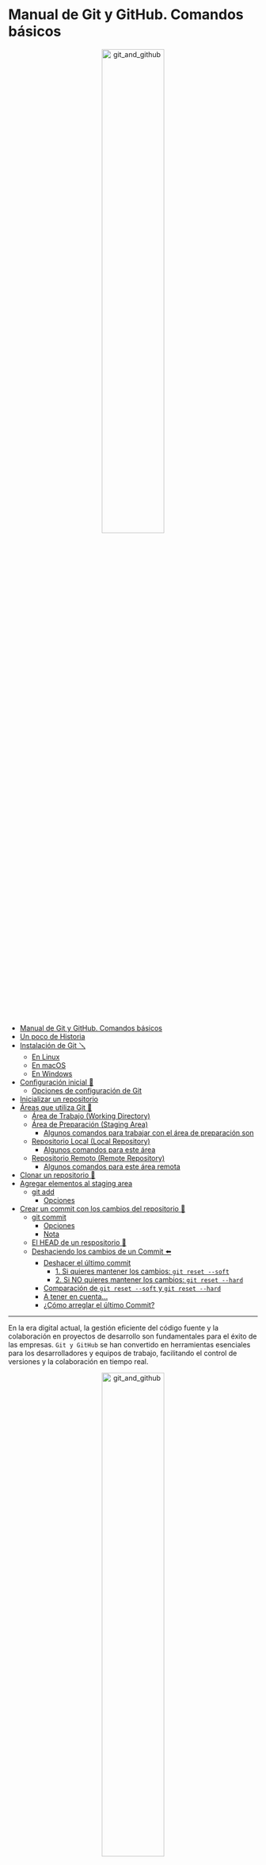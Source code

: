 # Manual de Git y GitHub. Comandos básicos

<div style="text-align: center;">
  <img src="IMG/git.png" alt="git_and_github" style="width: 50%;"/>
</div>

- [Manual de Git y GitHub. Comandos básicos](#manual-de-git-y-github-comandos-básicos)
- [Un poco de Historia](#un-poco-de-historia)
- [Instalación de Git 🪛](#instalación-de-git-)
  - [En Linux](#en-linux)
  - [En macOS](#en-macos)
  - [En Windows](#en-windows)
- [Configuración inicial 📝](#configuración-inicial-)
  - [Opciones de configuración de Git](#opciones-de-configuración-de-git)
- [Inicializar un repositorio](#inicializar-un-repositorio)
- [Áreas que utiliza Git 📍](#áreas-que-utiliza-git-)
  - [Área de Trabajo (Working Directory)](#área-de-trabajo-working-directory)
  - [Área de Preparación (Staging Area)](#área-de-preparación-staging-area)
    - [Algunos comandos para trabajar con el área de preparación son](#algunos-comandos-para-trabajar-con-el-área-de-preparación-son)
  - [Repositorio Local (Local Repository)](#repositorio-local-local-repository)
    - [Algunos comandos para este área](#algunos-comandos-para-este-área)
  - [Repositorio Remoto (Remote Repository)](#repositorio-remoto-remote-repository)
    - [Algunos comandos para este área remota](#algunos-comandos-para-este-área-remota)
- [Clonar un repositorio 💊](#clonar-un-repositorio-)
- [Agregar elementos al staging area](#agregar-elementos-al-staging-area)
  - [git add](#git-add)
    - [Opciones](#opciones)
- [Crear un commit con los cambios del repositorio 📌](#crear-un-commit-con-los-cambios-del-repositorio-)
  - [git commit](#git-commit)
    - [Opciones](#opciones-1)
    - [Nota](#nota)
  - [El HEAD de un respositorio 🚩](#el-head-de-un-respositorio-)
  - [Deshaciendo los cambios de un Commit ⬅️](#deshaciendo-los-cambios-de-un-commit-️)
    - [Deshacer el último commit](#deshacer-el-último-commit)
      - [1. Si quieres mantener los cambios: `git reset --soft`](#1-si-quieres-mantener-los-cambios-git-reset---soft)
      - [2. Si NO quieres mantener los cambios: `git reset --hard`](#2-si-no-quieres-mantener-los-cambios-git-reset---hard)
    - [Comparación de `git reset --soft` y `git reset --hard`](#comparación-de-git-reset---soft-y-git-reset---hard)
    - [A tener en cuenta...](#a-tener-en-cuenta)
    - [¿Cómo arreglar el último Commit?](#cómo-arreglar-el-último-commit)

---

En la era digital actual, la gestión eficiente del código fuente y la colaboración en proyectos de desarrollo son fundamentales para el éxito de las empresas. `Git y GitHub` se han convertido en herramientas esenciales para los desarrolladores y equipos de trabajo, facilitando el control de versiones y la colaboración en tiempo real.

<div style="text-align: center;">
  <img src="IMG/git_github.png" alt="git_and_github" style="width: 50%;"/>
</div>

<div style="page-break-after: always;"></div>

# Un poco de Historia

La creciente complejidad del kernel de Linux exigía una solución más eficiente para gestionar sus múltiples versiones. Ante esta necesidad, Linus Torvalds desarrolló Git en 2005. Esta herramienta, diseñada específicamente para proyectos a gran escala, se convirtió rápidamente en el estándar de la industria.

Sus características más importantes serían:

- **Descentralizado**: A diferencia de otros sistemas de control de versiones centralizados, Git permite que cada desarrollador tenga una copia completa del repositorio en su equipo. Esto facilita la colaboración y la creación de ramas.
- **Rápido y eficiente**: Git está optimizado para realizar operaciones comunes como crear ramas, fusionar cambios y ver el historial de versiones de forma muy rápida.
- **Seguro**: Git utiliza un sistema de hash para garantizar la integridad de los datos y evitar la pérdida de información.
- **Flexible**: Git se adapta a una gran variedad de flujos de trabajo y proyectos, desde pequeños proyectos individuales hasta grandes desarrollos colaborativos.

<div style="text-align: center;">
  <img src="IMG/control_de_versiones.png" alt="control de versiones" style="width: 60%;"/>
</div>

# Instalación de Git 🪛

## En Linux

```bash
sudo apt update
sudo apt install git
```

## En macOS

```bash
brew install git
```

## En Windows

Puedes descargar Git desde [Git for Windows](https://gitforwindows.org/).

Para verificar la instalación:

```bash
git --version
```

# Configuración inicial 📝

Antes de comenzar a utilizar Git, es importante configurar tu nombre de usuario y dirección de correo electrónico. Puedes hacerlo utilizando los siguientes comandos:

```bash
git config --global user.name "isaias"
git config --global user.email "tu@email.com"
```

## Opciones de configuración de Git

Git ofrece una amplia gama de opciones de configuración que te permiten personalizar tu entorno de trabajo. Algunas de las opciones más comunes de `git config` son:

- `--global`: Esta opción permite establecer la configuración de forma global para todos los repositorios en tu sistema. Por ejemplo:

  ```bash
  git config --global user.name "isaias"
  git config --global user.email "tu@email.com"
  ```

- `--local`: Esta opción establece la configuración específica para el repositorio actual. Por ejemplo:

  ```bash
  git config --local core.autocrlf true

  #🌟 Los Finales de línea:  Son caracteres especiales que indican el final de una línea de texto en un archivo.
  # Diferentes sistemas operativos utilizan diferentes convenciones para representar los finales de línea:
  # --> Windows: Utiliza una combinación de dos caracteres (Carriage Return y Line Feed), comúnmente abreviados como CRLF.
  # --> Linux/macOS: Utiliza un solo carácter (Line Feed), abreviado como LF.

  # Si trabajas principalmente en Windows: Esta configuración es una buena opción para simplificar
  # la gestión de los finales de línea.
  # Si colaboras con personas que usan diferentes sistemas operativos: Ayuda a mantener una consistencia
  # en el repositorio y evita conflictos.
  ```

- `--system`: Esta opción establece la configuración a nivel de sistema para todos los usuarios en la máquina. Requiere privilegios de administrador. Por ejemplo:

  ```bash
  git config --system core.editor "vim"

  ```

- `--unset`: Esta opción permite eliminar una opción de configuración existente. Por ejemplo:

  ```bash
  git config --unset user.name
  ```

- Configurar nombre de la Rama de inicio por defecto

  ```bash
  git config --global init.defaultBranch main
  ```

- Configurar editor por defecto

  ```bash
  git config --global core.editor "code --wait"

  # --wait: Esta opción le indica a Visual Studio Code que espere hasta que cierres el archivo editado
  # antes de continuar con el siguiente comando de Git. Esto es útil para evitar que Git intente realizar
  # otras acciones mientras estás editando el mensaje de commit.

  git config --system --get core.editor

  # Esto debería mostrar la ruta completa a tu instalación de editor por defecto en la configuración System.
  ```

# Inicializar un repositorio

Para iniciar un nuevo repositorio Git en un directorio existente, puedes utilizar el comando `git init`. Por ejemplo:

```bash
git init
git init nombre_de_la_carpeta
```

# Áreas que utiliza Git 📍

Git gestiona los cambios en el código a través de diferentes áreas. En concreto hay 3 áreas principales si sólo trabajamos en local o 4 si trabajamos en remoto.

<div style="text-align: center;">
  <img src="IMG/areas.png" alt="control de versiones" style="width: 90%;"/>
</div>

## Área de Trabajo (Working Directory)

Es la carpeta donde tienes tu proyecto. En esta área es donde haces todos los cambios, como editar, crear o eliminar archivos.

- **Modificar Archivos**: Aquí es donde trabajas activamente en tu código.
- **Reflejar el Estado Actual**: La área de trabajo muestra la versión actual de los archivos en tu proyecto.

## Área de Preparación (Staging Area)

También conocida como "index", el área de preparación es un espacio intermedio donde puedes seleccionar y revisar los cambios que deseas incluir en el siguiente commit.

- **Seleccionar Cambios**: Te permite elegir qué cambios específicos se incluirán en el próximo commit, sin necesidad de comprometer todos los cambios realizados en el área de trabajo.
- **Revisar Cambios**: Puedes revisar y organizar qué archivos o partes de archivos deseas agregar al commit.

### Algunos comandos para trabajar con el área de preparación son

- `git add <archivo>`: Agrega cambios al área de preparación.
- `git reset <archivo>`: Quita cambios del área de preparación.

## Repositorio Local (Local Repository)

Es donde Git almacena la historia de cambios de tu proyecto. Se encuentra dentro de la carpeta de tu proyecto y contiene todos los commits realizados. Este área es donde se almacenan los cambios que has preparado para el siguiente commit.

- **Historial de Cambios**: Guarda todos los commits que has realizado, permitiéndote volver a versiones anteriores.
- **Ramas y Etiquetas**: Permite crear ramas para trabajar en diferentes características o correcciones sin afectar la rama principal.

### Algunos comandos para este área

- `git commit`: Guarda los cambios del área de preparación en el repositorio local.
- `git log`: Muestra el historial de commits.

## Repositorio Remoto (Remote Repository)

Es una versión del repositorio que se encuentra en un servidor remoto, como GitHub, GitLab o Bitbucket. Es donde se comparte el código con otros colaboradores. Lo más importante de este area es:

- **Colaboración**: Permite a múltiples usuarios trabajar en el mismo proyecto, compartiendo y sincronizando cambios.
- **Respaldo**: Proporciona un lugar seguro para almacenar el código y el historial de cambios.

### Algunos comandos para este área remota

- `git push`: Envía tus commits del repositorio local al remoto.
- `git pull`: Trae cambios del repositorio remoto al local.

# Clonar un repositorio 💊

Si deseas obtener una copia de un repositorio existente, puedes utilizar el comando `git clone`. Por ejemplo, para clonar un repositorio remoto:

```bash
git clone https://github.com/usuario/repositorio.git
```

# Agregar elementos al staging area

## git add

El comando `git add` se usa para indicar a Git qué cambios deben ser incluidos en el siguiente commit.

```bash
git add <archivo>
```

### Opciones

- `.`: Agrega todos los cambios en el directorio actual y subdirectorios.

  ```bash
  git add .
  ```

- `-A` o `--all`: Agrega todos los cambios, incluyendo archivos eliminados.

  ```bash
  git add -A
  ```

- `-p` o `--patch`: Permite agregar cambios de manera interactiva, eligiendo qué partes de un archivo agregar.

  ```bash
  git add -p
  ```

- `-n` o `--dry-run`: Muestra qué archivos se agregarían sin realmente agregarlos.

  ```bash
  git add -n .
  ```

  Para eliminar elementos del área de preparación, puedes usar el comando `git reset`. Este comando te permite quitar cambios que hayas agregado previamente. Aquí tienes un ejemplo:

  ```bash
  git reset <archivo>  # Quita un archivo específico del área de preparación
    # Análogamente se puede usar restore con --staged para realizar lo mismo:
  git restore --staged <archivo> # quita un archivo específico del área de preparación
  ```

  Recuerda que quitar un archivo del área de preparación no descarta los cambios que hayas hecho en el archivo, simplemente los mueve de vuelta al directorio de trabajo. Si quieres descartar los cambios por completo, puedes usar el comando `git checkout` que veremos más adelante

<div style="text-align: center;">
  <img src="IMG/GEYQHS8aYAAI2Dk.jpg" alt="control de versiones" style="width: 80%;"/>
</div>

# Crear un commit con los cambios del repositorio 📌

Los commits sirven para registrar los cambios que se han producido en el repositorio.
Se podrían ver como `fotografías`, donde cada fotografía muestra el estado de todos los ficheros que tenemos en nuestro repositorio, quedando registrados en el momento en que se hace el **commit**(la fotografía).

## git commit

El comando `git commit` se utiliza para guardar los cambios que has añadido al área de preparación.

```bash
git commit -m "Mensaje del commit"
```

### Opciones

- `-m`: Permite especificar un mensaje de commit en línea.

  ```bash
  git commit -m "Mensaje del commit"
  ```

- `-a` o `--all`: Agrega automáticamente todos los archivos modificados y eliminados al commit, omitiendo la necesidad de usar `git add` previamente.

  ```bash
  git commit -a -m "Commit automático de archivos modificados"
  ```

- `--amend`: Modifica el último commit en lugar de crear uno nuevo.

  ```bash
  git commit --amend -m "Mensaje actualizado"
  ```

- `--no-edit`: Utilizado con `--amend` para conservar el mensaje de commit anterior sin cambiarlo.

  ```bash
  git commit --amend --no-edit
  ```

### Nota

En Git, los -- se utilizan como un delimitador para indicar que lo que sigue es un nombre de archivo o ruta, no opciones o flags para el comando. Esto es especialmente útil cuando hay ambigüedad en la interpretación de argumentos.

## El HEAD de un respositorio 🚩

Como hemos comentado antes, cada commit es una instantánea de tu proyecto en un momento dado. **HEAD es como una pequeña bandera que señala en qué punto de esa línea del tiempo te encuentras actualmente**.

**¿Qué hace exactamente HEAD?**

- **Apunta al commit actual:** En la mayoría de los casos, HEAD apunta al último commit de la rama en la que estás trabajando. Esto significa que cuando haces cambios y los confirmas con `git commit`, HEAD se mueve automáticamente al nuevo commit.
- **Puede moverse libremente:** Sin embargo, HEAD no está limitado a apuntar solo al último commit. Puedes usar comandos como `git checkout` para mover HEAD a cualquier commit específico, incluso a uno antiguo. Esto te permite explorar el historial de cambios, revertir a versiones anteriores o crear nuevas ramas a partir de cualquier punto.

**¿Por qué es importante HEAD?**

- **Determina el estado de tu directorio de trabajo:** Los archivos en tu directorio de trabajo reflejan el estado del commit al que apunta HEAD.
- **Es fundamental para crear ramas:** Cuando creas una nueva rama, se crea una nueva referencia que apunta al mismo commit que HEAD. Esto te permite trabajar en diferentes versiones de tu proyecto simultáneamente.
- **Permite realizar operaciones como merge y rebase:** Estas operaciones modifican la posición de HEAD y las ramas para combinar cambios o reescribir el historial de commits.

**Estados de HEAD:**

- **HEAD adjunto a una rama:** Es la situación más común. HEAD apunta directamente a una rama, y al moverte entre ramas, HEAD se mueve junto con ellas.
- **HEAD desapegado (detached HEAD):** Ocurre cuando HEAD apunta a un commit específico en lugar de a una rama. Esto suele suceder cuando utilizas comandos como `git checkout <hash>`. En este estado, los cambios que realices no se asociarán automáticamente a una rama.

**Ejemplo práctico:**

```bash
git checkout main  # Nos movemos a la rama main
# Realizamos cambios y hacemos un commit
git commit -m "New feature implemented in fichero1.txt"
# Ahora HEAD apunta al último commit de la rama main

git checkout HEAD~2  # Nos movemos dos commits atrás
# Estamos en un estado detached HEAD
# Realizamos algunos cambios y queremos guardarlos en una nueva rama
git checkout -b nueva_rama # Lo detallaré cuando lleguemos a la creación de RAMAS
```

## Deshaciendo los cambios de un Commit ⬅️

Una de las grandes ventajas de Git es que puedes deshacer casi cualquier cambio que hagas. Esto te proporciona una serie de **redes de seguridad** que te permiten revertir errores y seguir trabajando sin perder el control de tu proyecto.

Uno de esos casos comunes es cuando haces un **commit**. ¿Qué pasa si te has equivocado en el último commit? ¿Cómo puedes deshacerlo? ¿Y qué ocurre si ya lo has publicado en un repositorio remoto?

### Deshacer el último commit

A veces necesitas **revertir el último commit** que has hecho por varias razones, como haber añadido archivos incorrectos, querer cambiar algo más, o simplemente porque el commit no era necesario en ese momento.

Si **aún no has subido tus cambios al repositorio remoto**, tienes dos formas principales de deshacer el commit. La elección de una u otra dependerá de si deseas **mantener** o **eliminar** los cambios realizados en el commit.

#### 1. Si quieres mantener los cambios: `git reset --soft`

Usa el comando `git reset --soft` si quieres deshacer el último commit **pero mantener los cambios** en tu directorio de trabajo y en el staging area. Esto te permitirá hacer modificaciones o corregir algo antes de volver a realizar el commit.

**Comando:**

```bash
git reset --soft HEAD~1
```

- **`HEAD~1`**: Es una referencia al commit anterior al actual (`HEAD`). También puedes usar `HEAD^`, pero `HEAD~1` es más claro y menos problemático en ciertos sistemas.
- **`--soft`**: Esta opción mantiene los cambios en el _staging area_, lo que significa que los archivos que se habían "commiteado" volverán a estar listos para un nuevo commit.

**Ejemplo de uso:**
Supongamos que has hecho un commit de dos archivos (`README.md` e `index.js`), pero te das cuenta de que uno de los archivos no debería haber sido parte del commit.

```bash
git reset --soft HEAD~1
git status
```

Esto deshace el commit pero **mantiene los cambios en el staging area**:

```
On branch main
Changes to be committed:
  (use "git restore --staged <file>..." to unstage)
  modified: README.md
  modified: index.js
```

Después de este comando, puedes modificar lo que necesites y luego realizar un nuevo commit.

---

#### 2. Si NO quieres mantener los cambios: `git reset --hard`

Si prefieres **eliminar completamente los cambios** del último commit, puedes usar `git reset --hard`. Esto no solo deshace el commit, sino que también **borra todos los cambios** del directorio de trabajo, devolviendo el proyecto al estado anterior al commit.

**Comando:**

```bash
git reset --hard HEAD~1
```

- **`--hard`**: Esta opción elimina los cambios tanto del _staging area_ como del _working directory_. ¡Ten cuidado! Esto significa que perderás todos los cambios que habías hecho en ese commit, y no podrás recuperarlos fácilmente.

**Ejemplo de uso:**
Has hecho un commit, pero te das cuenta de que los cambios no eran correctos y deseas deshacerlos por completo.

```bash
git reset --hard HEAD~1
```

Después de ejecutar este comando, si haces `git status`, verás que ya no hay cambios en el directorio de trabajo ni en el staging area:

```
On branch main
nothing to commit, working tree clean
```

Este comando devuelve tu repositorio al estado exacto en el que estaba antes del commit, como si nunca hubieras hecho los cambios.

---

### Comparación de `git reset --soft` y `git reset --hard`

- **`git reset --soft`**: Deshace el commit pero **mantiene los cambios** en el staging area y el directorio de trabajo. Útil cuando solo quieres ajustar o modificar algo antes de volver a hacer un commit.
- **`git reset --hard`**: Deshace el commit y **elimina los cambios** tanto del staging area como del directorio de trabajo. Úsalo con precaución, ya que no podrás recuperar esos cambios fácilmente.

### A tener en cuenta...

1. **¿Qué pasa si ya has publicado el commit?**
   Si ya has subido el commit a un repositorio remoto (como GitHub o GitLab), deshacer un commit se vuelve un poco más complejo y puede causar problemas a otros desarrolladores que ya hayan sincronizado sus repositorios. En estos casos, necesitarás usar comandos como `git revert` o `git push --force`, que requieren mayor cuidado.

2. **`git reset` vs. `git revert`:**
   - `git reset` deshace commits localmente y no es seguro si ya has compartido esos commits.
   - `git revert`, en cambio, crea un nuevo commit que "deshace" el contenido de un commit anterior. Es la opción más segura si ya has publicado los cambios en un repositorio remoto.

### ¿Cómo arreglar el último Commit?

1. **Arreglar el último mensaje del commit**
   ```bash
    git commit --amend -m "Estoy arreglando el mensaje anterior"
   ```
2. **Añadir más cambios al último commit**
   ```bash
   # Añadimos los ficheros que hemos modificado.
   git add nuevofichero.js
   # Añadimos este nuevo fichero al commit anterior, no creamos uno nuevo
   git commit --amend -m "Estoy añadiendo nuevos ficheros al commit anteior"
   ```

Con esta modificación, lo importante es que **_No va a crear un nuevo commit_**, teniendo presente que `-amend` sólo funciona con el último commit y cuando no esté publicado en remoto.

---

```text

# Manual en construcción 🚧

Este manual está en proceso de desarrollo y actualización constante.
Aunque contiene información útil sobre Git y GitHub, es importante tener en cuenta que aún no está completo y puede haber secciones que requieran más detalles o ejemplos.
Si tienes alguna sugerencia o comentario sobre cómo puedo mejorar este manual, no dudes en realizar un Pull Request.
Tu retroalimentación es muy valiosa para mi.


    🦖 Ana FC
    📧 ana@iesiliberis.com
```

---
